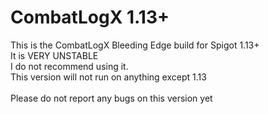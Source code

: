 <h1>CombatLogX 1.13+</h1>
This is the CombatLogX Bleeding Edge build for Spigot 1.13+<br/>
It is VERY UNSTABLE<br/>
I do not recommend using it.<br/> 
This version will not run on anything except 1.13<br/>
<br/>
Please do not report any bugs on this version yet